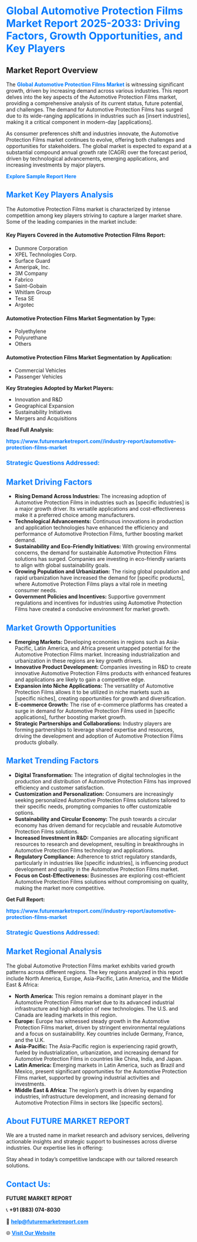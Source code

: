 <h1 style="color: #007BFF;">Global Automotive Protection Films Market Report 2025-2033: Driving Factors, Growth Opportunities, and Key Players</h1>

<section id="overview">
<h2>Market Report Overview</h2>
<p>The <a href="https://www.futuremarketreport.com//industry-report/automotive-protection-films-market" style="color: #007BFF; text-decoration: none;"><strong>Global Automotive Protection Films Market</strong></a> is witnessing significant growth, driven by increasing demand across various industries. This report delves into the key aspects of the Automotive Protection Films market, providing a comprehensive analysis of its current status, future potential, and challenges. The demand for Automotive Protection Films has surged due to its wide-ranging applications in industries such as [insert industries], making it a critical component in modern-day [applications].</p>
<p>As consumer preferences shift and industries innovate, the Automotive Protection Films market continues to evolve, offering both challenges and opportunities for stakeholders. The global market is expected to expand at a substantial compound annual growth rate (CAGR) over the forecast period, driven by technological advancements, emerging applications, and increasing investments by major players.</p>
</section>

<section id="overview">
<p><a href="https://www.futuremarketreport.com//request-sample/reportId=62481" style="color: #007BFF; text-decoration: none;"><strong>Explore Sample Report Here</strong></a></p>
</section>

<section id="key-players">
<h2 style="color: #007BFF;">Market Key Players Analysis</h2>
<p>The Automotive Protection Films market is characterized by intense competition among key players striving to capture a larger market share. Some of the leading companies in the market include:</p>
<h4>Key Players Covered in the Automotive Protection Films Report:</h4>
<ul><li>Dunmore Corporation</li><li>XPEL Technologies Corp.</li><li>Surface Guard</li><li>Ameripak, Inc.</li><li>3M Company</li><li>Fabrico</li><li>Saint-Gobain</li><li>Whitlam Group</li><li>Tesa SE</li><li>Argotec</li></ul>
<h4>Automotive Protection Films Market Segmentation by Type:</h4>
<ul><li>Polyethylene</li><li>Polyurethane</li><li>Others</li></ul>

<h4>Automotive Protection Films Market Segmentation by Application:</h4>
<ul><li>Commercial Vehicles</li><li>Passenger Vehicles</li></ul>
<p><strong>Key Strategies Adopted by Market Players:</strong></p>
<ul>
<li>Innovation and R&D</li>
<li>Geographical Expansion</li>
<li>Sustainability Initiatives</li>
<li>Mergers and Acquisitions</li>
</ul>
</section>

<section>
<p><strong>Read Full Analysis: </strong></p><a href="https://www.futuremarketreport.com//industry-report/automotive-protection-films-market" style="color: #007BFF; text-decoration: none;"><strong>https://www.futuremarketreport.com//industry-report/automotive-protection-films-market</strong></a>
<h3 style="color: #007BFF;">Strategic Questions Addressed:</h3>
</section>

<section id="driving-factors">
<h2 style="color: #007BFF;">Market Driving Factors</h2>
<ul>
<li><strong>Rising Demand Across Industries:</strong> The increasing adoption of Automotive Protection Films in industries such as [specific industries] is a major growth driver. Its versatile applications and cost-effectiveness make it a preferred choice among manufacturers.</li>
<li><strong>Technological Advancements:</strong> Continuous innovations in production and application technologies have enhanced the efficiency and performance of Automotive Protection Films, further boosting market demand.</li>
<li><strong>Sustainability and Eco-Friendly Initiatives:</strong> With growing environmental concerns, the demand for sustainable Automotive Protection Films solutions has surged. Companies are investing in eco-friendly variants to align with global sustainability goals.</li>
<li><strong>Growing Population and Urbanization:</strong> The rising global population and rapid urbanization have increased the demand for [specific products], where Automotive Protection Films plays a vital role in meeting consumer needs.</li>
<li><strong>Government Policies and Incentives:</strong> Supportive government regulations and incentives for industries using Automotive Protection Films have created a conducive environment for market growth.</li>
</ul>
</section>

<section id="growth-opportunities">
<h2 style="color: #007BFF;">Market Growth Opportunities</h2>
<ul>
<li><strong>Emerging Markets:</strong> Developing economies in regions such as Asia-Pacific, Latin America, and Africa present untapped potential for the Automotive Protection Films market. Increasing industrialization and urbanization in these regions are key growth drivers.</li>
<li><strong>Innovative Product Development:</strong> Companies investing in R&D to create innovative Automotive Protection Films products with enhanced features and applications are likely to gain a competitive edge.</li>
<li><strong>Expansion into Niche Applications:</strong> The versatility of Automotive Protection Films allows it to be utilized in niche markets such as [specific niches], creating opportunities for growth and diversification.</li>
<li><strong>E-commerce Growth:</strong> The rise of e-commerce platforms has created a surge in demand for Automotive Protection Films used in [specific applications], further boosting market growth.</li>
<li><strong>Strategic Partnerships and Collaborations:</strong> Industry players are forming partnerships to leverage shared expertise and resources, driving the development and adoption of Automotive Protection Films products globally.</li>
</ul>
</section>

<section id="trending-factors">
<h2 style="color: #007BFF;">Market Trending Factors</h2>
<ul>
<li><strong>Digital Transformation:</strong> The integration of digital technologies in the production and distribution of Automotive Protection Films has improved efficiency and customer satisfaction.</li>
<li><strong>Customization and Personalization:</strong> Consumers are increasingly seeking personalized Automotive Protection Films solutions tailored to their specific needs, prompting companies to offer customizable options.</li>
<li><strong>Sustainability and Circular Economy:</strong> The push towards a circular economy has driven demand for recyclable and reusable Automotive Protection Films solutions.</li>
<li><strong>Increased Investment in R&D:</strong> Companies are allocating significant resources to research and development, resulting in breakthroughs in Automotive Protection Films technology and applications.</li>
<li><strong>Regulatory Compliance:</strong> Adherence to strict regulatory standards, particularly in industries like [specific industries], is influencing product development and quality in the Automotive Protection Films market.</li>
<li><strong>Focus on Cost-Effectiveness:</strong> Businesses are exploring cost-efficient Automotive Protection Films solutions without compromising on quality, making the market more competitive.</li>
</ul>
</section>

<section>
<p><strong>Get Full Report: </strong></p><a href="https://www.futuremarketreport.com//industry-report/automotive-protection-films-market" style="color: #007BFF; text-decoration: none;"><strong>https://www.futuremarketreport.com//industry-report/automotive-protection-films-market</strong></a>
<h3 style="color: #007BFF;">Strategic Questions Addressed:</h3>
</section>


<section id="regional-analysis">
<h2 style="color: #007BFF;">Market Regional Analysis</h2>
<p>The global Automotive Protection Films market exhibits varied growth patterns across different regions. The key regions analyzed in this report include North America, Europe, Asia-Pacific, Latin America, and the Middle East & Africa:</p>
<ul>
<li><strong>North America:</strong> This region remains a dominant player in the Automotive Protection Films market due to its advanced industrial infrastructure and high adoption of new technologies. The U.S. and Canada are leading markets in this region.</li>
<li><strong>Europe:</strong> Europe has witnessed steady growth in the Automotive Protection Films market, driven by stringent environmental regulations and a focus on sustainability. Key countries include Germany, France, and the U.K.</li>
<li><strong>Asia-Pacific:</strong> The Asia-Pacific region is experiencing rapid growth, fueled by industrialization, urbanization, and increasing demand for Automotive Protection Films in countries like China, India, and Japan.</li>
<li><strong>Latin America:</strong> Emerging markets in Latin America, such as Brazil and Mexico, present significant opportunities for the Automotive Protection Films market, supported by growing industrial activities and investments.</li>
<li><strong>Middle East & Africa:</strong> The region’s growth is driven by expanding industries, infrastructure development, and increasing demand for Automotive Protection Films in sectors like [specific sectors].</li>
</ul>
</section>

<footer>
<h2 style="color: #007BFF;">About FUTURE MARKET REPORT</h2>
<p>We are a trusted name in market research and advisory services, delivering actionable insights and strategic support to businesses across diverse industries. Our expertise lies in offering:</p>

<p>Stay ahead in today’s competitive landscape with our tailored research solutions.</p>

<h2 style="color: #007BFF;">Contact Us:</h2>
<p><strong>FUTURE MARKET REPORT</strong></p>
<p>📞 <strong>+91 (883) 074-8030</strong></p>
<p>📧 <strong><a href="mailto:help@futuremarketreport.com" style="color: #007BFF;">help@futuremarketreport.com</a></strong></p>
<p>🌐 <strong><a href="https://www.futuremarketreport.com/" style="color: #007BFF;">Visit Our Website</a></strong></p>
</footer>